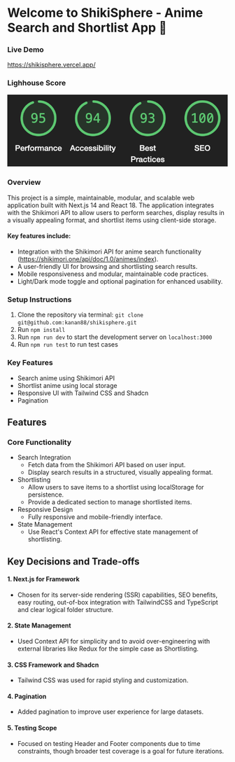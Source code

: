 # Welcome to ShikiSphere - Anime Search and Shortlist App 👋

### Live Demo

https://shikisphere.vercel.app/

### Lighhouse Score

![alt text](lighthouseScore.png)

### Overview

This project is a simple, maintainable, modular, and scalable web application built with Next.js 14 and React 18. The application integrates with the Shikimori API to allow users to perform searches, display results in a visually appealing format, and shortlist items using client-side storage.

#### Key features include:

- Integration with the Shikimori API for anime search functionality (https://shikimori.one/api/doc/1.0/animes/index).
- A user-friendly UI for browsing and shortlisting search results.
- Mobile responsiveness and modular, maintainable code practices.
- Light/Dark mode toggle and optional pagination for enhanced usability.

### Setup Instructions

1. Clone the repository via terminal: `git clone git@github.com:kanan88/shikisphere.git`
2. Run `npm install`
3. Run `npm run dev` to start the development server on `localhost:3000`
4. Run `npm run test` to run test cases

### Key Features

- Search anime using Shikimori API
- Shortlist anime using local storage
- Responsive UI with Tailwind CSS and Shadcn
- Pagination

## Features

### Core Functionality

- Search Integration
  - Fetch data from the Shikimori API based on user input.
  - Display search results in a structured, visually appealing format.
- Shortlisting
  - Allow users to save items to a shortlist using localStorage for persistence.
  - Provide a dedicated section to manage shortlisted items.
- Responsive Design
  - Fully responsive and mobile-friendly interface.
- State Management
  - Use React's Context API for effective state management of shortlisting.

## Key Decisions and Trade-offs

#### 1. Next.js for Framework

- Chosen for its server-side rendering (SSR) capabilities, SEO benefits, easy routing, out-of-box integration with TailwindCSS and TypeScript and clear logical folder structure.

#### 2. State Management

- Used Context API for simplicity and to avoid over-engineering with external libraries like Redux for the simple case as Shortlisting.

#### 3. CSS Framework and Shadcn

- Tailwind CSS was used for rapid styling and customization.

#### 4. Pagination

- Added pagination to improve user experience for large datasets.

#### 5. Testing Scope

- Focused on testing Header and Footer components due to time constraints, though broader test coverage is a goal for future iterations.
